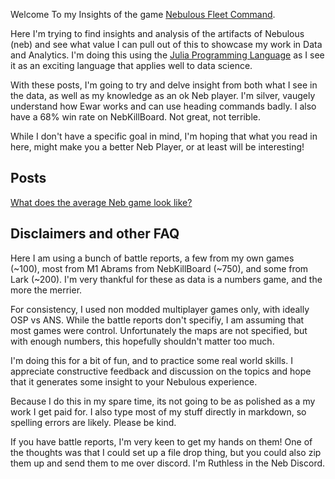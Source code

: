 Welcome To my Insights of the game [Nebulous Fleet Command](https://steamcommunity.com/app/887570). 

Here I'm trying to find insights and analysis of the artifacts of Nebulous (neb) and see what value I can pull out of this to showcase my work in Data and Analytics. I'm doing this using the [Julia Programming Language](https://julialang.org/) as I see it as an exciting language that applies well to data science. 

With these posts, I'm going to try and delve insight from both what I see in the data, as well as my knowledge as an ok Neb player. I'm silver, vaugely understand how Ewar works and can use heading commands badly. I also have a 68% win rate on NebKillBoard. Not great, not terrible.

While I don't have a specific goal in mind, I'm hoping that what you read in here, might make you a better Neb Player, or at least will be interesting! 

## Posts

[What does the average Neb game look like?](averageFleet.md)  
  
<!-- [Point Distributions of Hulls](pointDistribution.md)   -->



## Disclaimers and other FAQ 

Here I am using a bunch of battle reports, a few from my own games (~100), most from M1 Abrams from NebKillBoard (~750), and some from Lark (~200). I'm very thankful for these as data is a numbers game, and the more the merrier. 

For consistency, I used non modded multiplayer games only, with ideally OSP vs ANS. While the battle reports don't specifiy, I am assuming that most games were control. Unfortunately the maps are not specified, but with enough numbers, this hopefully shouldn't matter too much.  

I'm doing this for a bit of fun, and to practice some real world skills. I appreciate constructive feedback and discussion on the topics and hope that it generates some insight to your Nebulous experience. 

Because I do this in my spare time, its not going to be as polished as a my work I get paid for. I also type most of my stuff directly in markdown, so spelling errors are likely. Please be kind. 

If you have battle reports, I'm very keen to get my hands on them! One of the thoughts was that I could set up a file drop thing, but you could also zip them up and send them to me over discord. 
I'm Ruthless in the Neb Discord. 



